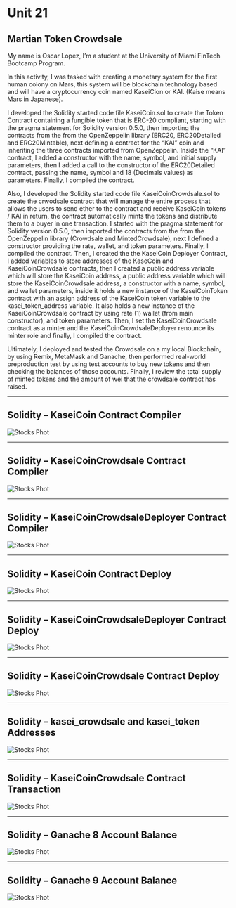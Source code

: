 # Unit 21

## Martian Token Crowdsale

My name is Oscar Lopez, I’m a student at the University of Miami FinTech Bootcamp Program.

In this activity, I was tasked with creating a monetary system for the first human colony on Mars, this system will be blockchain technology based and will have a cryptocurrency coin named KaseiCion or KAI. (Kaise means Mars in Japanese).

I developed the Solidity started code file KaseiCoin.sol to create the Token Contract containing a fungible token that is ERC-20 compliant, starting with the pragma statement for Solidity version 0.5.0, then importing the contracts from the from the OpenZeppelin library (ERC20, ERC20Detailed and ERC20Mintable), next defining a contract for the “KAI” coin and inheriting the three contracts imported from OpenZeppelin. Inside the “KAI” contract, I added a constructor with the name, symbol, and initial supply parameters, then I added a call to the constructor of the ERC20Detailed contract, passing the name, symbol and 18 (Decimals values) as parameters. Finally, I compiled the contract.

Also, I developed the Solidity started code file KaseiCoinCrowdsale.sol to create the crwodsale contract that will manage the entire process that allows the users to send ether to the contract and receive KaseiCoin tokens / KAI in return, the contract automatically mints the tokens and distribute them to a buyer in one transaction. I started with the pragma statement for Solidity version 0.5.0, then imported the contracts from the from the OpenZeppelin library (Crowdsale and MintedCrowdsale), next I defined a constructor providing the rate, wallet, and token parameters. Finally, I compiled the contract.
Then, I created the  the KaseiCoin Deployer Contract, I added variables to store addresses of the KaseCoin and KaseiCoinCrowdsale contracts, then I created a public address variable which will store the KaseiCoin address, a public address variable which will store the KaseiCoinCrowdsale address, a constructor with a name, symbol, and wallet parameters, inside it holds a new instance of the KaseiCoinToken contract with an assign address of the KaseiCoin token variable to the kasei_token_address variable. It also holds a new instance of the KaseiCoinCrowdsale contract by using rate (1) wallet (from main constructor), and token parameters. Then, I set the KaseiCoinCrowdsale contract as a minter and the KaseiCoinCrowdsaleDeployer renounce its minter role and finally, I compiled the contract.

Ultimately, I deployed and tested the Crowdsale on a my local Blockchain, by using Remix, MetaMask and Ganache, then performed real-world preproduction test by using test accounts to buy new tokens and then checking the balances of those accounts. Finally, I review the total supply of minted tokens and the amount of wei that the crowdsale contract has raised.

-----------------------------------------------------------------------------------------------------------------------------------------------------------

## Solidity – KaseiCoin Contract Compiler
![Stocks Phot](
https://github.com/Maurolp15/Unit_21_Martian_Token_Crowdsale/blob/main/Evaluation%20Evidence/Screenshot_1.png?raw=true)


-----------------------------------------------------------------------------------------------------------------------------------------------------------

## Solidity – KaseiCoinCrowdsale Contract Compiler
![Stocks Phot]( https://github.com/Maurolp15/Unit_21_Martian_Token_Crowdsale/blob/main/Evaluation%20Evidence/Screenshot_2.png?raw=true)


-----------------------------------------------------------------------------------------------------------------------------------------------------------

## Solidity – KaseiCoinCrowdsaleDeployer Contract Compiler
![Stocks Phot]( https://github.com/Maurolp15/Unit_21_Martian_Token_Crowdsale/blob/main/Evaluation%20Evidence/Screenshot_3.png?raw=true)


-----------------------------------------------------------------------------------------------------------------------------------------------------------

## Solidity – KaseiCoin Contract Deploy
![Stocks Phot]( https://github.com/Maurolp15/Unit_21_Martian_Token_Crowdsale/blob/main/Evaluation%20Evidence/Screenshot_4.png?raw=true)


-----------------------------------------------------------------------------------------------------------------------------------------------------------

## Solidity – KaseiCoinCrowdsaleDeployer Contract Deploy
![Stocks Phot]( https://github.com/Maurolp15/Unit_21_Martian_Token_Crowdsale/blob/main/Evaluation%20Evidence/Screenshot_5.png?raw=true)


-----------------------------------------------------------------------------------------------------------------------------------------------------------

## Solidity – KaseiCoinCrowdsale Contract Deploy
![Stocks Phot]( https://github.com/Maurolp15/Unit_21_Martian_Token_Crowdsale/blob/main/Evaluation%20Evidence/Screenshot_6.png?raw=true)


-----------------------------------------------------------------------------------------------------------------------------------------------------------

## Solidity – kasei_crowdsale and kasei_token Addresses
![Stocks Phot]( https://github.com/Maurolp15/Unit_21_Martian_Token_Crowdsale/blob/main/Evaluation%20Evidence/Screenshot_7.png?raw=true)


-----------------------------------------------------------------------------------------------------------------------------------------------------------

## Solidity – KaseiCoinCrowdsale Contract Transaction
![Stocks Phot]( https://github.com/Maurolp15/Unit_21_Martian_Token_Crowdsale/blob/main/Evaluation%20Evidence/Screenshot_8.png?raw=true)


-----------------------------------------------------------------------------------------------------------------------------------------------------------

## Solidity – Ganache 8 Account Balance 
![Stocks Phot]( https://github.com/Maurolp15/Unit_21_Martian_Token_Crowdsale/blob/main/Evaluation%20Evidence/Screenshot_9.png?raw=true)

-----------------------------------------------------------------------------------------------------------------------------------------------------------

## Solidity – Ganache 9 Account Balance 
![Stocks Phot]( https://github.com/Maurolp15/Unit_21_Martian_Token_Crowdsale/blob/main/Evaluation%20Evidence/Screenshot_10.png?raw=true)
